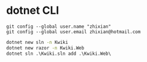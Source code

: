 # dotnet CLI


```
git config --global user.name "zhixian"
git config --global user.email zhixian@hotmail.com
```

```cmd
dotnet new sln -n Kwiki
dotnet new razor -n Kwiki.Web
dotnet sln .\Kwiki.sln add .\Kwiki.Web\
```